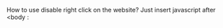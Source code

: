 How to use disable right click on the website?
Just insert javascript after <body :

<script type='text/javascript'>
var drclick ='Disable';
</script>
